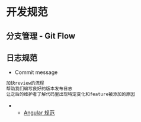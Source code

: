 # 开发规范

## 分支管理 - Git Flow

## 日志规范
* Commit message
```md
加快review的流程
帮助我们编写良好的版本发布日志
让之后的维护者了解代码里出现特定变化和feature被添加的原因
```
* * [Angular 规范](https://github.com/angular/angular.js/blob/master/DEVELOPERS.md#-git-commit-guidelines)
